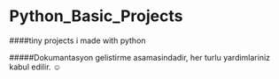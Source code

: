 # Python_Basic_Projects
####tiny projects i made with python

#####Dokumantasyon gelistirme asamasindadir, her turlu yardimlariniz kabul edilir. ☺️
